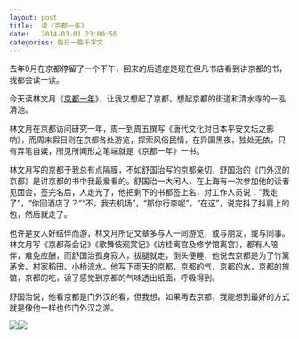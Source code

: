 ```yaml
---
layout: post
title:  读《京都一年》
date:   2014-03-01 23:00:56
categories: 每日一篇千字文 
---
```


去年9月在京都停留了一个下午，回来的后遗症是现在但凡书店看到讲京都的书，我都会读一读。

今天读林文月《[京都一年](http://book.douban.com/subject/25733182/)》，让我又想起了京都，想起京都的街道和清水寺的一泓清池。

林文月在京都访问研究一年，周一到周五撰写《唐代文化对日本平安文坛之影响》，而周末假日则在京都各处游览，探索风俗民情，在异国黑夜，独处无依，只有弄笔自娱，所见所闻形之笔端就是《京都一年》一书。

林文月写的京都于我总有点隔膜，不如舒国治写的京都亲切，舒国治的《门外汉的京都》是讲京都的书中我最爱看的。舒国治一大闲人，在上海有一次参加他的读者见面会，签完名后，人走光了，他把剩下的书都签上名，对工作人员说：“我走了”，“你回酒店了？”“不，我去机场”，“那你行李呢”，“在这”，说完抖了抖肩上的包，然后就走了。

也许是女人好结伴而游，林文月所记文章多与人一同游览，或与朋友，或与同事。林文月写《京都茶会记》《歌舞伎观赏记》《访桂离宫及修学馆离宫》，都有人陪伴，难免应酬，而舒国治孤身寂人，拔腿就走，倒头便睡，他说去京都是为了竹篱茅舍、村家稻田、小桥流水。他写下雨天的京都，京都的气，京都的水，京都的旅馆，京都的吃，读了感觉到京都的气味透出纸面，呼吸得到。

舒国治说，他看京都是门外汉的看，但我想，如果再去京都，我能想到最好的方式就是像他一样也作门外汉之游。

![](http://img3.douban.com/lpic/s27060210.jpg)![](http://img3.douban.com/lpic/s10773674.jpg)